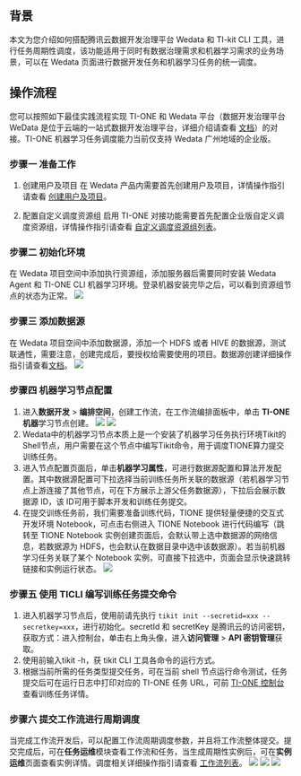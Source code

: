 ## 背景
本文为您介绍如何搭配腾讯云数据开发治理平台 Wedata 和 TI-kit CLI 工具，进行任务周期性调度，该功能适用于同时有数据治理需求和机器学习需求的业务场景，可以在 Wedata 页面进行数据开发任务和机器学习任务的统一调度。

## 操作流程
您可以按照如下最佳实践流程实现 TI-ONE 和 Wedata 平台（数据开发治理平台 WeData 是位于云端的一站式数据开发治理平台，详细介绍请查看 [文档](https://cloud.tencent.com/document/product/1267/47990)）的对接。TI-ONE 机器学习任务调度能力当前仅支持 Wedata 广州地域的企业版。

### 步骤一 准备工作
1. 创建用户及项目
在 Wedata 产品内需要首先创建用户及项目，详情操作指引请查看 [创建用户及项目](https://cloud.tencent.com/document/product/1267/72455)。

2. 配置自定义调度资源组
启用 TI-ONE 对接功能需要首先配置企业版自定义调度资源组，详情操作指引请查看 [自定义调度资源组列表](https://cloud.tencent.com/document/product/1267/72631#.E8.87.AA.E5.AE.9A.E4.B9.89.E8.B0.83.E5.BA.A6.E8.B5.84.E6.BA.90.E7.BB.84.E5.88.97.E8.A1.A8)。

### 步骤二 初始化环境
在 Wedata 项目空间中添加执行资源组，添加服务器后需要同时安装 Wedata Agent 和 TI-ONE CLI 机器学习环境。登录机器安装完毕之后，可以看到资源组节点的状态为正常。
![](https://qcloudimg.tencent-cloud.cn/raw/f62e6c9fd3e591943c3c75fab3f3169d.png)

### 步骤三 添加数据源
在 Wedata 项目空间中添加数据源，添加一个 HDFS 或者 HIVE 的数据源，测试联通性，需要注意，创建完成后，要授权给需要使用的项目。数据源创建详细操作指引请查看[文档](https://cloud.tencent.com/document/product/1267/72456)。
![](https://qcloudimg.tencent-cloud.cn/raw/d034ad2833f29a2407e4d47ea47e5970.png)

### 步骤四 机器学习节点配置
1. 进入**数据开发** > **编排空间**，创建工作流，在工作流编排面板中，单击 **TI-ONE 机器**学习节点创建。
![](https://qcloudimg.tencent-cloud.cn/raw/b1d6f87552f9ccf7f5e152cad2eb929e.png)
![](https://qcloudimg.tencent-cloud.cn/raw/e3a2af2c595fb7255a6e07bfadf0bfc4.png)
2. Wedata中的机器学习节点本质上是一个安装了机器学习任务执行环境Tikit的Shell节点，用户需要在这个节点中编写Tikit命令，用于调度TIONE算力提交训练任务。
3. 进入节点配置页面后，单击**机器学习属性**，可进行数据源配置和算法开发配置。其中数据源配置可下拉选择当前训练任务所关联的数据源（若机器学习节点上游连接了其他节点，可在下方展示上游父任务数据源），下拉后会展示数据源 ID，该 ID可用于脚本开发和训练任务提交。
4. 在提交训练任务前，我们需要准备训练代码，TIONE 提供轻量便捷的交互式开发环境 Notebook，可点击右侧进入 TIONE Notebook 进行代码编写（跳转至 TIONE Notebook 实例创建页面后，会默认带上选中数据源的网络信息，若数据源为 HDFS，也会默认在数据目录中选中该数据源）。若当前机器学习任务关联了某个 Notebook 实例，可直接下拉选中，页面会显示快速跳转链接和实例运行状态。
![](https://qcloudimg.tencent-cloud.cn/raw/ab89144eb3862fd38903d35cabcdf294.png)


### 步骤五 使用 TICLI 编写训练任务提交命令
1. 进入机器学习节点后，使用前请先执行 `tikit init --secretid=xxx --secretkey=xxx`，进行初始化。secretId 和 secretKey 是腾讯云的访问密钥，获取方式：进入控制台，单击右上角头像，进入**访问管理** >  **API 密钥管理**获取。
2. 使用前输入tikit -h，获 tikit CLI 工具各命令的运行方式。
3. 根据当前所需的任务类型提交任务，可在当前 shell 节点运行命令测试，任务提交后可在运行日志中打印对应的 TI-ONE 任务 URL，可前 [TI-ONE 控制台](https://console.cloud.tencent.com/tione/v2) 查看训练任务详情。


### 步骤六 提交工作流进行周期调度
当完成工作流开发后，可以配置工作流周期调度参数，并且将工作流整体提交。提交完成后，可在**任务运维**模块查看工作流和任务，当生成周期性实例后，可在**实例运维**页面查看实例详情。调度相关详细操作指引请查看 [工作流列表](https://cloud.tencent.com/document/product/1267/72586)。
![](https://qcloudimg.tencent-cloud.cn/raw/4b9630fa5baea6bd1dbc9c750ecff89e.png)
![](https://qcloudimg.tencent-cloud.cn/raw/f69a199d72651feabc466c0febf6b8d8.png)
![](https://qcloudimg.tencent-cloud.cn/raw/f9159149f0f586601023f316e2b2ee91.png)
